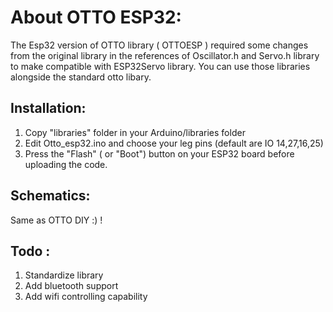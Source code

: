 # About OTTO ESP32:
The Esp32 version of OTTO library  ( OTTOESP ) required some changes from the original library in the references of Oscillator.h and Servo.h library to make compatible with ESP32Servo library.
You can use those libraries alongside the standard otto libary.

## Installation:
1) Copy "libraries" folder in your Arduino/libraries folder
2) Edit Otto_esp32.ino and choose your leg pins (default are IO 14,27,16,25)
3) Press the "Flash" ( or "Boot") button on your ESP32 board before uploading the code.

## Schematics:
Same as OTTO DIY :) ! 

## Todo :
1. Standardize library
2. Add bluetooth support 
3. Add wifi controlling capability 